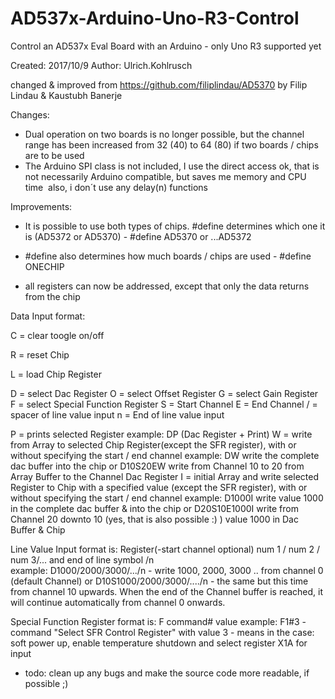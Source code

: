 # AD537x-Arduino-Uno-R3-Control
Control an AD537x Eval Board with an Arduino - only Uno R3 supported yet

Created: 2017/10/9
Author: Ulrich.Kohlrusch

changed & improved from https://github.com/filiplindau/AD5370 by Filip Lindau & Kaustubh Banerje

Changes:
- Dual operation on two boards is no longer possible, but the channel range has been increased from 32 (40) to 64 (80) if 
  two boards / chips are to be used 
- The Arduino SPI class is not included, I use the direct access
  ok, that is not necessarily Arduino compatible, but saves me memory and CPU time
  also, i don´t use any delay(n) functions

Improvements:
- It is possible to use both types of chips.
  #define determines which one it is (AD5372 or AD5370) - #define AD5370  or ...AD5372
  
- #define also determines how much boards / chips are used - #define ONECHIP
- all registers can now be addressed, except that only the data returns from the chip

Data Input format:

C = clear toogle on/off

R = reset Chip

L = load Chip Register

D = select Dac Register
O = select Offset Register
G = select Gain Register
F = select Special Function Register
S = Start Channel
E = End Channel
/ = spacer of line value input
n = End of line value input

P = prints selected Register example: DP (Dac Register + Print)
W = write from Array to selected Chip Register(except the SFR register), with or without specifying the start / end channel
    example: DW write the complete dac buffer into the chip or D10S20EW write from Channel 10 to 20 from Array Buffer to the
    Channel Dac Register
I = initial Array and write selected Register to Chip with a specified value (except the SFR register),
    with or without specifying the start / end channel
    example: D1000I write value 1000 in the complete dac buffer & into the chip or D20S10E1000I 
    write from Channel 20 downto 10 (yes, that is also possible :) ) value 1000 in Dac Buffer & Chip
    
Line Value Input format is: 
Register(-start channel optional) num 1 / num 2 / num 3/... and end of line symbol /n   
example: D1000/2000/3000/.../n  - write 1000, 2000, 3000 .. from channel 0 (default Channel) or
D10S1000/2000/3000/..../n - the same but this time from channel 10 upwards.
When the end of the Channel buffer is reached, it will continue automatically from channel 0 onwards.

Special Function Register format is:
F command# value example: F1#3 - command "Select SFR Control Register" with value 3 - means in the case:
soft power up, enable temperature shutdown and select register X1A for input

- todo: clean up any bugs and make the source code more readable, if possible ;)

 

